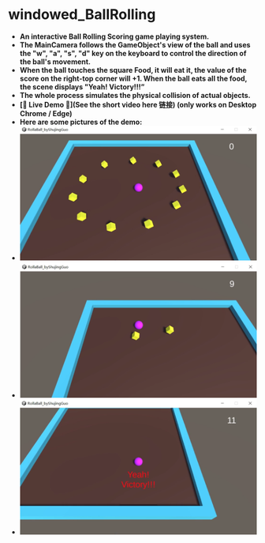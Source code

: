 # windowed_BallRolling
- **An interactive Ball Rolling Scoring game playing system.**
- **The MainCamera follows the GameObject's view of the ball and uses the "w", "a", "s", "d" key on the keyboard to control the direction of the ball's movement.**
- **When the ball touches the square Food, it will eat it, the value of the score on the right-top corner will +1. When the ball eats all the food, the scene displays "Yeah! Victory!!!”**
- **The whole process simulates the physical collision of actual objects.**
- **[🌟 Live Demo 🌟](See the short video here 链接)  (only works on Desktop Chrome / Edge)**
- **Here are some pictures of the demo:**
- ![Image text](https://github.com/ShujingGuo/windowed_BallRolling_byShuingGuo/blob/master/imgs/1.png)
- ![Image text](https://github.com/ShujingGuo/windowed_BallRolling_byShuingGuo/blob/master/imgs/2.png)
- ![Image text](https://github.com/ShujingGuo/windowed_BallRolling_byShuingGuo/blob/master/imgs/3.png)



